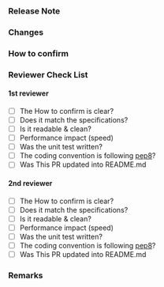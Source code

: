 ### Release Note

### Changes

### How to confirm

### Reviewer Check List

#### 1st reviewer
- [ ] The How to confirm is clear?
- [ ] Does it match the specifications?
- [ ] Is it readable & clean?
- [ ] Performance impact (speed)
- [ ] Was the unit test written?
- [ ] The coding convention is following [pep8](https://www.python.org/dev/peps/pep-0008/)?
- [ ] Was This PR updated into README.md

#### 2nd reviewer
- [ ] The How to confirm is clear?
- [ ] Does it match the specifications?
- [ ] Is it readable & clean?
- [ ] Performance impact (speed)
- [ ] Was the unit test written?
- [ ] The coding convention is following [pep8](https://www.python.org/dev/peps/pep-0008/)?
- [ ] Was This PR updated into README.md

### Remarks

